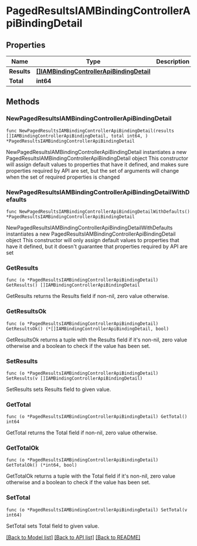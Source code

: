 # PagedResultsIAMBindingControllerApiBindingDetail

## Properties

Name | Type | Description | Notes
------------ | ------------- | ------------- | -------------
**Results** | [**[]IAMBindingControllerApiBindingDetail**](IAMBindingControllerApiBindingDetail.md) |  | 
**Total** | **int64** |  | 

## Methods

### NewPagedResultsIAMBindingControllerApiBindingDetail

`func NewPagedResultsIAMBindingControllerApiBindingDetail(results []IAMBindingControllerApiBindingDetail, total int64, ) *PagedResultsIAMBindingControllerApiBindingDetail`

NewPagedResultsIAMBindingControllerApiBindingDetail instantiates a new PagedResultsIAMBindingControllerApiBindingDetail object
This constructor will assign default values to properties that have it defined,
and makes sure properties required by API are set, but the set of arguments
will change when the set of required properties is changed

### NewPagedResultsIAMBindingControllerApiBindingDetailWithDefaults

`func NewPagedResultsIAMBindingControllerApiBindingDetailWithDefaults() *PagedResultsIAMBindingControllerApiBindingDetail`

NewPagedResultsIAMBindingControllerApiBindingDetailWithDefaults instantiates a new PagedResultsIAMBindingControllerApiBindingDetail object
This constructor will only assign default values to properties that have it defined,
but it doesn't guarantee that properties required by API are set

### GetResults

`func (o *PagedResultsIAMBindingControllerApiBindingDetail) GetResults() []IAMBindingControllerApiBindingDetail`

GetResults returns the Results field if non-nil, zero value otherwise.

### GetResultsOk

`func (o *PagedResultsIAMBindingControllerApiBindingDetail) GetResultsOk() (*[]IAMBindingControllerApiBindingDetail, bool)`

GetResultsOk returns a tuple with the Results field if it's non-nil, zero value otherwise
and a boolean to check if the value has been set.

### SetResults

`func (o *PagedResultsIAMBindingControllerApiBindingDetail) SetResults(v []IAMBindingControllerApiBindingDetail)`

SetResults sets Results field to given value.


### GetTotal

`func (o *PagedResultsIAMBindingControllerApiBindingDetail) GetTotal() int64`

GetTotal returns the Total field if non-nil, zero value otherwise.

### GetTotalOk

`func (o *PagedResultsIAMBindingControllerApiBindingDetail) GetTotalOk() (*int64, bool)`

GetTotalOk returns a tuple with the Total field if it's non-nil, zero value otherwise
and a boolean to check if the value has been set.

### SetTotal

`func (o *PagedResultsIAMBindingControllerApiBindingDetail) SetTotal(v int64)`

SetTotal sets Total field to given value.



[[Back to Model list]](../README.md#documentation-for-models) [[Back to API list]](../README.md#documentation-for-api-endpoints) [[Back to README]](../README.md)



